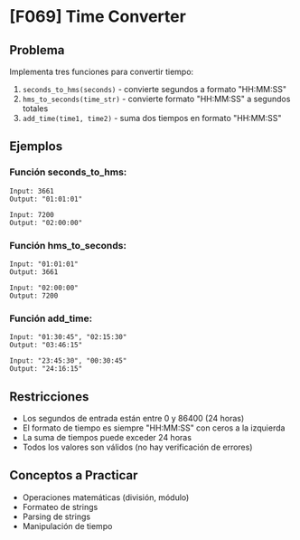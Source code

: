 # [F069] Time Converter

## Problema

Implementa tres funciones para convertir tiempo:
1. `seconds_to_hms(seconds)` - convierte segundos a formato "HH:MM:SS"
2. `hms_to_seconds(time_str)` - convierte formato "HH:MM:SS" a segundos totales
3. `add_time(time1, time2)` - suma dos tiempos en formato "HH:MM:SS"

## Ejemplos

### Función seconds_to_hms:
```
Input: 3661
Output: "01:01:01"

Input: 7200
Output: "02:00:00"
```

### Función hms_to_seconds:
```
Input: "01:01:01"
Output: 3661

Input: "02:00:00"
Output: 7200
```

### Función add_time:
```
Input: "01:30:45", "02:15:30"
Output: "03:46:15"

Input: "23:45:30", "00:30:45"
Output: "24:16:15"
```

## Restricciones
- Los segundos de entrada están entre 0 y 86400 (24 horas)
- El formato de tiempo es siempre "HH:MM:SS" con ceros a la izquierda
- La suma de tiempos puede exceder 24 horas
- Todos los valores son válidos (no hay verificación de errores)

## Conceptos a Practicar
- Operaciones matemáticas (división, módulo)
- Formateo de strings
- Parsing de strings
- Manipulación de tiempo
